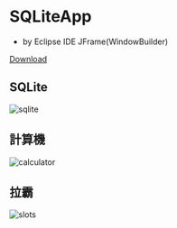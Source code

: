 # SQLiteApp
+ by Eclipse IDE JFrame(WindowBuilder)

[Download](https://github.com/nekopaparo/SQLiteApp/releases/tag/JFrameUSE)
## SQLite
![sqlite](https://lh3.googleusercontent.com/4C5662PLd8ttU5XYsUnguy_oimqQ0_7WJz4b2IBqQ_XRWPpNEGnQOTYjSBQ0v7Jlhdh5Hh8TytEEiaY8YM-LwaTvkRi_56FYCip4s709xxTN9Hks09zjO2JtB3rRn3R6ZICRNp3H-g=w2400)

## 計算機
![calculator](https://lh3.googleusercontent.com/2J3YI6hod_g7VLYxHy_7CBxoiON6NYqzAfKj6_9zcVhi4qbBwiLJPmxV4_4ncKKneh-3Ium2bX6nHXhkPTzgpB9rQYwQzMfkSdrS8c-BTD0_t-j-avvp5s8F2cysujmr23yozsqdmg=w2400)

## 拉霸
![slots](https://lh3.googleusercontent.com/Vusox5xmZGf2tR76jfw01rQkHcDwRBtP-qQ1N9pykT9S1HnTuL12jtBTgT08-4sDA_3a9uxZX0peYxWX75PryvkZIx41X-3o2xOs2FuYLZBvcxw-ygWLMQ2OXnB9qvvLVkR51ofAqg=w2400)